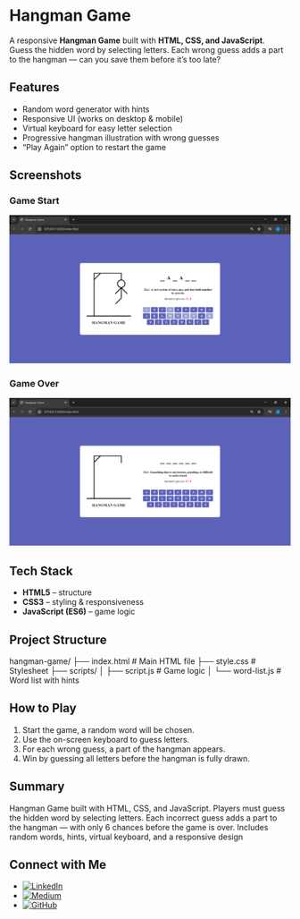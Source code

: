 # Hangman Game  

A responsive **Hangman Game** built with **HTML, CSS, and JavaScript**.  
Guess the hidden word by selecting letters. Each wrong guess adds a part to the hangman — can you save them before it’s too late?  

## Features  
- Random word generator with hints  
- Responsive UI (works on desktop & mobile)  
- Virtual keyboard for easy letter selection  
- Progressive hangman illustration with wrong guesses  
- “Play Again” option to restart the game  

## Screenshots  

### Game Start
![Hangman Start](Start.png)

### Game Over
![Hangman Lost](Lost.png)

## Tech Stack  
- **HTML5** – structure  
- **CSS3** – styling & responsiveness  
- **JavaScript (ES6)** – game logic  

## Project Structure  
hangman-game/
├── index.html # Main HTML file
├── style.css # Stylesheet
├── scripts/
│ ├── script.js # Game logic
│ └── word-list.js # Word list with hints

## How to Play  
1. Start the game, a random word will be chosen.  
2. Use the on-screen keyboard to guess letters.  
3. For each wrong guess, a part of the hangman appears.  
4. Win by guessing all letters before the hangman is fully drawn.  

## Summary
Hangman Game built with HTML, CSS, and JavaScript. Players must guess the hidden word by selecting letters. Each incorrect guess adds a part to the hangman — with only 6 chances before the game is over. Includes random words, hints, virtual keyboard, and a responsive design

## Connect with Me
- [![LinkedIn](https://img.shields.io/badge/LinkedIn-blue?style=flat&logo=linkedin)](https://www.linkedin.com/in/jasnafathim/)
- [![Medium](https://img.shields.io/badge/Medium-black?style=flat&logo=medium)](https://medium.com/@jasnafathim/)
- [![GitHub](https://img.shields.io/badge/GitHub-black?style=flat&logo=github)](https://github.com/Jasnafathim/)
